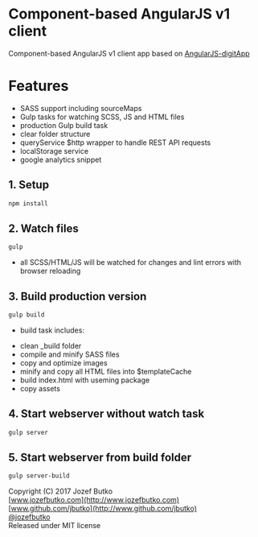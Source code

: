 # Component-based AngularJS v1 client
Component-based AngularJS v1 client app based on [AngularJS-digitApp](https://github.com/jbutko/AngularJS-digitApp)

# Features
* SASS support including sourceMaps
* Gulp tasks for watching SCSS, JS and HTML files
* production Gulp build task
* clear folder structure
* queryService $http wrapper to handle REST API requests
* localStorage service
* google analytics snippet

## 1. Setup
```bash
npm install
```

## 2. Watch files
```bash
gulp
```
- all SCSS/HTML/JS will be watched for changes and lint errors with browser reloading

## 3. Build production version
```bash
gulp build
```
- build task includes:
* clean _build folder
* compile and minify SASS files
* copy and optimize images
* minify and copy all HTML files into $templateCache
* build index.html with useming package
* copy assets

## 4. Start webserver without watch task
```bash
gulp server
```

## 5. Start webserver from build folder
```bash
gulp server-build
```

Copyright (C) 2017 Jozef Butko<br>
[www.jozefbutko.com](http://www.jozefbutko.com)<br>
[www.github.com/jbutko](http://www.github.com/jbutko)<br>
[@jozefbutko](http://www.twitter.com/jozefbutko)<br>
Released under MIT license
